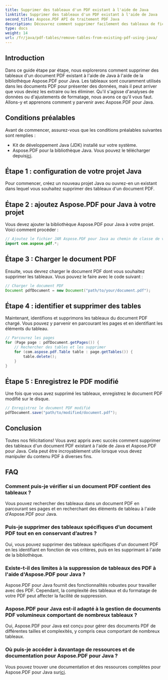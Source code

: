```yaml
---
title: Supprimer des tableaux d'un PDF existant à l'aide de Java
linktitle: Supprimer des tableaux d'un PDF existant à l'aide de Java
second_title: Aspose.PDF API de traitement PDF Java
description: Découvrez comment supprimer facilement des tableaux de fichiers PDF à l'aide de Java avec Aspose.PDF pour Java. Guide étape par étape pour un retrait efficace de la table.
type: docs
weight: 14
url: /fr/java/pdf-tables/remove-tables-from-existing-pdf-using-java/
---
```


## Introduction

Dans ce guide étape par étape, nous explorerons comment supprimer des tableaux d'un document PDF existant à l'aide de Java à l'aide de la bibliothèque Aspose.PDF pour Java. Les tableaux sont couramment utilisés dans les documents PDF pour présenter des données, mais il peut arriver que vous deviez les extraire ou les éliminer. Qu'il s'agisse d'analyses de données ou d'ajustements de formatage, nous avons ce qu'il vous faut. Allons-y et apprenons comment y parvenir avec Aspose.PDF pour Java.

## Conditions préalables

Avant de commencer, assurez-vous que les conditions préalables suivantes sont remplies :

- Kit de développement Java (JDK) installé sur votre système.
-  Aspose.PDF pour la bibliothèque Java. Vous pouvez le télécharger depuis[ici](https://releases.aspose.com/pdf/java/).

## Étape 1 : configuration de votre projet Java

Pour commencer, créez un nouveau projet Java ou ouvrez-en un existant dans lequel vous souhaitez supprimer des tableaux d'un document PDF.

## Étape 2 : ajoutez Aspose.PDF pour Java à votre projet

Vous devez ajouter la bibliothèque Aspose.PDF pour Java à votre projet. Voici comment procéder :

```java
// Ajoutez le fichier JAR Aspose.PDF pour Java au chemin de classe de votre projet.
import com.aspose.pdf.*;
```

## Étape 3 : Charger le document PDF

Ensuite, vous devrez charger le document PDF dont vous souhaitez supprimer les tableaux. Vous pouvez le faire avec le code suivant :

```java
// Charger le document PDF
Document pdfDocument = new Document("path/to/your/document.pdf");
```

## Étape 4 : identifier et supprimer des tables

Maintenant, identifions et supprimons les tableaux du document PDF chargé. Vous pouvez y parvenir en parcourant les pages et en identifiant les éléments du tableau.

```java
// Parcourez les pages
for (Page page : pdfDocument.getPages()) {
    // Rechercher des tables et les supprimer
    for (com.aspose.pdf.Table table : page.getTables()) {
        table.delete();
    }
}
```

## Étape 5 : Enregistrez le PDF modifié

Une fois que vous avez supprimé les tableaux, enregistrez le document PDF modifié sur le disque.

```java
// Enregistrez le document PDF modifié
pdfDocument.save("path/to/modified/document.pdf");
```

## Conclusion

Toutes nos félicitations! Vous avez appris avec succès comment supprimer des tableaux d'un document PDF existant à l'aide de Java et Aspose.PDF pour Java. Cela peut être incroyablement utile lorsque vous devez manipuler du contenu PDF à diverses fins.

## FAQ

### Comment puis-je vérifier si un document PDF contient des tableaux ?

Vous pouvez rechercher des tableaux dans un document PDF en parcourant ses pages et en recherchant des éléments de tableau à l'aide d'Aspose.PDF pour Java.

### Puis-je supprimer des tableaux spécifiques d’un document PDF tout en en conservant d’autres ?

Oui, vous pouvez supprimer des tableaux spécifiques d'un document PDF en les identifiant en fonction de vos critères, puis en les supprimant à l'aide de la bibliothèque.

### Existe-t-il des limites à la suppression de tableaux des PDF à l'aide d'Aspose.PDF pour Java ?

Aspose.PDF pour Java fournit des fonctionnalités robustes pour travailler avec des PDF. Cependant, la complexité des tableaux et du formatage de votre PDF peut affecter la facilité de suppression.

### Aspose.PDF pour Java est-il adapté à la gestion de documents PDF volumineux comportant de nombreux tableaux ?

Oui, Aspose.PDF pour Java est conçu pour gérer des documents PDF de différentes tailles et complexités, y compris ceux comportant de nombreux tableaux.

### Où puis-je accéder à davantage de ressources et de documentation pour Aspose.PDF pour Java ?

 Vous pouvez trouver une documentation et des ressources complètes pour Aspose.PDF pour Java sur[ici](https://reference.aspose.com/pdf/java/).